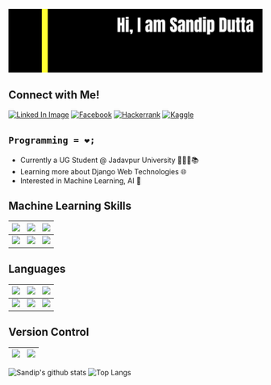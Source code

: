 <!-- Heading Banner -->
![Welcome to Sandip Dutta Github Profile](imgs/banner/Sandip_Dutta_Banner.png)

<!-- Social Media Connect -->
## Connect with Me!

<!-- Linked In --> 
[![Linked In Image](https://img.shields.io/badge/LinkedIn-0077B5?style=for-the-badge&logo=linkedin&logoColor=white)](https://www.linkedin.com/in/sandip-dutta-111100/)<!-- Facebook -->
[![Facebook](https://img.shields.io/badge/Facebook-1877F2?style=for-the-badge&logo=facebook&logoColor=white)](https://www.facebook.com/profile.php?id=100039020774484)<!--Hackerrank-->
[![Hackerrank](https://img.shields.io/badge/-Hackerrank-2EC866?style=for-the-badge&logo=HackerRank&logoColor=white)](https://www.hackerrank.com/Sandip11100) <!--Kaggle-->
[![Kaggle](https://img.shields.io/badge/Kaggle-20BEFF?style=for-the-badge&logo=Kaggle&logoColor=white)](https://www.kaggle.com/duttasd28) 

## `Programming = ❤;`

* Currently a UG Student @ Jadavpur University 👨🏽‍💻📚
* Learning more about Django Web Technologies 🌐
* Interested in Machine Learning, AI 🤖


## Machine Learning Skills
|<img src='https://img.shields.io/badge/python%20-%2314354C.svg?&style=for-the-badge&logo=python&logoColor=white'>  <!--Python Badge-->|<img src="https://img.shields.io/badge/PyTorch%20-%23EE4C2C.svg?&style=for-the-badge&logo=PyTorch&logoColor=white" /><!--Pytorch-->|<img src="https://img.shields.io/badge/Keras%20-%23D00000.svg?&style=for-the-badge&logo=Keras&logoColor=white"/><!--Keras-->|
|:---:|:---:|:---:|
|<img src="https://img.shields.io/badge/TensorFlow%20-%23FF6F00.svg?&style=for-the-badge&logo=TensorFlow&logoColor=white" />|<img src="https://img.shields.io/badge/pandas%20-%23150458.svg?&style=for-the-badge&logo=pandas&logoColor=white" />|<img src="https://img.shields.io/badge/numpy%20-%23013243.svg?&style=for-the-badge&logo=numpy&logoColor=white" />|

## Languages
| <img src='https://img.shields.io/badge/c++%20-%2300599C.svg?&style=for-the-badge&logo=c%2B%2B&logoColor=white'>  <!-- Cpp Badge -->|<img src = 'https://img.shields.io/badge/c%20-%2300599C.svg?&style=for-the-badge&logo=c&logoColor=white'> <!--C Badge-->|<img src = 'https://img.shields.io/badge/r-%23276DC3.svg?&style=for-the-badge&logo=r&logoColor=white'> <!--R Badge-->|
|:----:|:----:|:----:|
|<img src="https://img.shields.io/badge/markdown-%23000000.svg?&style=for-the-badge&logo=markdown&logoColor=white"/> <!--markdown-->|<img src="https://img.shields.io/badge/shell_script%20-%23121011.svg?&style=for-the-badge&logo=gnu-bash&logoColor=white"/><!--shell-->|<img src="https://img.shields.io/badge/Jupyter%20-%23F37626.svg?&style=for-the-badge&logo=Jupyter&logoColor=white" /> <!--jupyter-->|

## Version Control

|<img src="https://img.shields.io/badge/git%20-%23F05033.svg?&style=for-the-badge&logo=git&logoColor=white"/> <!-- git--> | <img src="https://img.shields.io/badge/github%20-%23121011.svg?&style=for-the-badge&logo=github&logoColor=white"/> <!--github-->|
|----|----|


![Sandip's github stats](https://github-readme-stats.vercel.app/api?username=Dutta-SD&show_icons=true&theme=tokyonight)
![Top Langs](https://github-readme-stats.vercel.app/api/top-langs/?username=Dutta-SD&layout=compact&theme=tokyonight&hide=jupyter%20notebook)